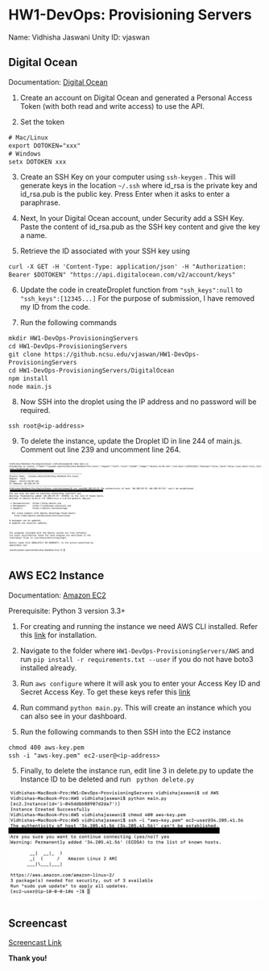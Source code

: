 # HW1-DevOps: Provisioning Servers

Name: Vidhisha Jaswani Unity ID: vjaswan

## Digital Ocean

Documentation: [Digital Ocean](https://developers.digitalocean.com/documentation/v2/)

1. Create an account on Digital Ocean and generated a Personal Access Token (with both read and write access) to use
the API.

2. Set the token
```
# Mac/Linux
export DOTOKEN="xxx"
# Windows
setx DOTOKEN xxx
```
3. Create an SSH Key on your computer using ```ssh-keygen``` . This will generate keys in the location ```~/.ssh```
where id_rsa is the private key and id_rsa.pub is the public key. Press Enter when it asks to enter a paraphrase.

4. Next, In your Digital Ocean account, under Security add a SSH Key. Paste the content of id_rsa.pub as the SSH key
content and give the key a name.

5. Retrieve the ID associated with your SSH key using

```
curl -X GET -H 'Content-Type: application/json' -H "Authorization: Bearer $DOTOKEN" "https://api.digitalocean.com/v2/account/keys"
```

6. Update the code in createDroplet function from ```"ssh_keys":null``` to  ```"ssh_keys":[12345...]```
For the purpose of submission, I have removed my ID from the code.

7. Run the following commands
```
mkdir HW1-DevOps-ProvisioningServers
cd HW1-DevOps-ProvisioningServers
git clone https://github.ncsu.edu/vjaswan/HW1-DevOps-ProvisioningServers
cd HW1-DevOps-ProvisioningServers/DigitalOcean
npm install
node main.js
```

8. Now SSH into the droplet using the IP address and no password will be required. 
```
ssh root@<ip-address>
```

9. To delete the instance, update the Droplet ID in line 244 of main.js. Comment out line 239 and uncomment line 264.

![digitalocean](images/digitalocean.png)

## AWS EC2 Instance

Documentation: [Amazon EC2](https://boto3.amazonaws.com/v1/documentation/api/latest/guide/ec2-examples.html)

Prerequisite: Python 3 version 3.3+

1. For creating and running the instance we need AWS CLI installed. Refer this [link](https://boto3.amazonaws.com/v1/documentation/api/latest/guide/ec2-examples.html) for installation.

1. Navigate to the folder where ```HW1-DevOps-ProvisioningServers/AWS``` and run ``` pip install -r requirements.txt --user ``` if you do not have boto3 installed already.

2. Run ``` aws configure ``` where it will ask you to enter your Access Key ID and Secret Access Key. To get these keys refer this [link](https://boto3.amazonaws.com/v1/documentation/api/latest/guide/ec2-examples.html)

3. Run command ```python main.py```. This will create an instance which you can also see in your dashboard.

4. Run the following commands to then SSH into the EC2 instance
``` 
chmod 400 aws-key.pem
ssh -i "aws-key.pem" ec2-user@<ip-address>
```

5. Finally, to delete the instance run, edit line 3 in delete.py to update the Instance ID  to be deleted and run ``` python delete.py```

![aws](images/aws.png)

## Screencast
[Screencast Link](https://www.youtube.com/watch?v=MIscbkusUIo)

**Thank you!**

